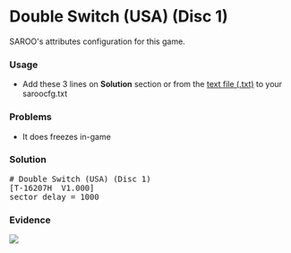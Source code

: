 # Double Switch (USA) (Disc 1)

SAROO's attributes configuration for this game.

### Usage

- Add these 3 lines on **Solution** section or from the [text file (.txt)](./config.txt) to your saroocfg.txt

### Problems

- It does freezes in-game

### Solution

<pre># Double Switch (USA) (Disc 1)
[T-16207H  V1.000]
sector_delay = 1000</pre>

### Evidence

[![](https://img.youtube.com/vi/JhJ2ZaWBLi4/0.jpg)](https://youtu.be/JhJ2ZaWBLi4)
